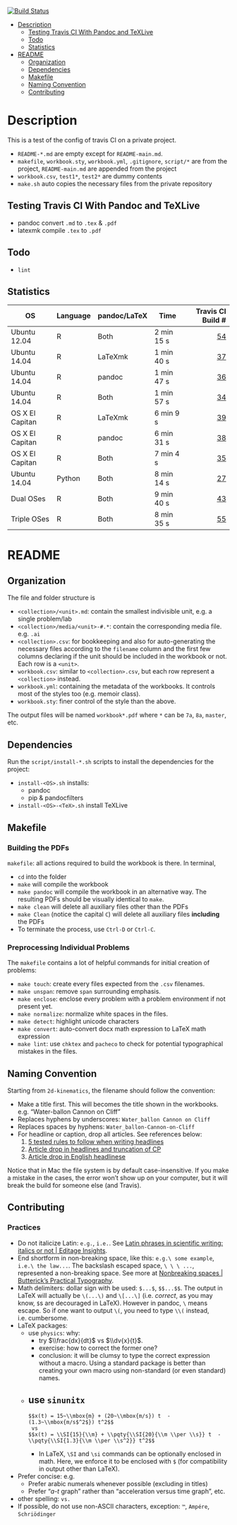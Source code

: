<!--This README is auto-generated from `README/*.md`. Do not edit this file directly.-->

[![Build Status](https://travis-ci.com/ucb-physics/workbook-7-8.svg?token=JQDb9LAgeZpmqErJzpBD&branch=master)](https://travis-ci.com/ucb-physics/workbook-7-8)

-   [Description](#description)
    -   [Testing Travis CI With Pandoc and TeXLive](#testing-travis-ci-with-pandoc-and-texlive)
    -   [Todo](#todo)
    -   [Statistics](#statistics)
-   [README](#readme)
    -   [Organization](#organization)
    -   [Dependencies](#dependencies)
    -   [Makefile](#makefile)
    -   [Naming Convention](#naming-convention)
    -   [Contributing](#contributing)

Description
===========

This is a test of the config of travis CI on a private project.

-   `README-*.md` are empty except for `README-main.md`.
-   `makefile`, `workbook.sty`, `workbook.yml`, `.gitignore`, `script/*` are from the project, `README-main.md` are appended from the project
-   `workbook.csv`, `test1*`, `test2*` are dummy contents
-   `make.sh` auto copies the necessary files from the private repository

Testing Travis CI With Pandoc and TeXLive
-----------------------------------------

-   pandoc convert `.md` to `.tex` & `.pdf`
-   latexmk compile `.tex` to `.pdf`

Todo
----

-   `lint`

Statistics
----------

| OS              | Language | pandoc/LaTeX | Time       |                                                               Travis CI Build \#|
|-----------------|----------|--------------|------------|--------------------------------------------------------------------------------:|
| Ubuntu 12.04    | R        | Both         | 2 min 15 s |  [54](https://travis-ci.org/ickc/travis-ci-pandoc-latex-config/builds/168124576)|
| Ubuntu 14.04    | R        | LaTeXmk      | 1 min 40 s |  [37](https://travis-ci.org/ickc/travis-ci-pandoc-latex-config/builds/167984036)|
| Ubuntu 14.04    | R        | pandoc       | 1 min 47 s |  [36](https://travis-ci.org/ickc/travis-ci-pandoc-latex-config/builds/167983871)|
| Ubuntu 14.04    | R        | Both         | 1 min 57 s |  [34](https://travis-ci.org/ickc/travis-ci-pandoc-latex-config/builds/167982738)|
| OS X El Capitan | R        | LaTeXmk      | 6 min 9 s  |  [39](https://travis-ci.org/ickc/travis-ci-pandoc-latex-config/builds/167984116)|
| OS X El Capitan | R        | pandoc       | 6 min 31 s |  [38](https://travis-ci.org/ickc/travis-ci-pandoc-latex-config/builds/167984066)|
| OS X El Capitan | R        | Both         | 7 min 4 s  |  [35](https://travis-ci.org/ickc/travis-ci-pandoc-latex-config/builds/167983084)|
| Ubuntu 14.04    | Python   | Both         | 8 min 14 s |  [27](https://travis-ci.org/ickc/travis-ci-pandoc-latex-config/builds/167979150)|
| Dual OSes       | R        | Both         | 9 min 40 s |  [43](https://travis-ci.org/ickc/travis-ci-pandoc-latex-config/builds/167995239)|
| Triple OSes     | R        | Both         | 8 min 35 s |  [55](https://travis-ci.org/ickc/travis-ci-pandoc-latex-config/builds/168132853)|

<!-- from the private project: -->
README
======

Organization
------------

The file and folder structure is

-   `<collection>/<unit>.md`: contain the smallest indivisible unit, e.g. a single problem/lab
-   `<collection>/media/<unit>-#.*`: contain the corresponding media file. e.g. `.ai`
-   `<collection>.csv`: for bookkeeping and also for auto-generating the necessary files according to the `filename` column and the first few columns declaring if the unit should be included in the workbook or not. Each row is a `<unit>`.
-   `workbook.csv`: similar to `<collection>.csv`, but each row represent a `<collection>` instead.
-   `workbook.yml`: containing the metadata of the workbooks. It controls most of the styles too (e.g. memoir class).
-   `workbook.sty`: finer control of the style than the above.

The output files will be named `workbook*.pdf` where `*` can be `7a`, `8a`, `master`, etc.

Dependencies
------------

Run the `script/install-*.sh` scripts to install the dependencies for the project:

-   `install-<OS>.sh` installs:
    -   pandoc
    -   pip & pandocfilters
-   `install-<OS>-<TeX>.sh` install TeXLive

Makefile
--------

### Building the PDFs

`makefile`: all actions required to build the workbook is there. In terminal,

-   `cd` into the folder
-   `make` will compile the workbook
-   `make pandoc` will compile the workbook in an alternative way. The resulting PDFs should be visually identical to `make`.
-   `make clean` will delete all auxiliary files other than the PDFs
-   `make Clean` (notice the capital `C`) will delete all auxiliary files **including** the PDFs
-   To terminate the process, use `Ctrl-D` or `Ctrl-C`.

### Preprocessing Individual Problems

The `makefile` contains a lot of helpful commands for initial creation of problems:

-   `make touch`: create every files expected from the `.csv` filenames.
-   `make unspan`: remove `span` surrounding emphasis.
-   `make enclose`: enclose every problem with a problem environment if not present yet.
-   `make normalize`: normalize white spaces in the files.
-   `make detect`: highlight unicode characters
-   `make convert`: auto-convert docx math expression to LaTeX math expression
-   `make lint`: use `chktex` and `pacheco` to check for potential typographical mistakes in the files.

Naming Convention
-----------------

Starting from `2d-kinematics`, the filename should follow the convention:

-   Make a title first. This will becomes the title shown in the workbooks. e.g. “Water-ballon Cannon on Cliff”
-   Replaces hyphens by underscores: `Water_ballon Cannon on Cliff`
-   Replaces spaces by hyphens: `Water_ballon-Cannon-on-Cliff`
-   For headline or caption, drop all articles. See references below:
    1.  [5 tested rules to follow when writing headlines](http://www.easymedia.in/5-tested-rules-to-follow-when-writing-headlines/)
    2.  [Article drop in headlines and truncation of CP](http://www.linguisticsociety.org/sites/default/files/3540-6845-1-SM.pdf)
    3.  [Article drop in English headlinese](http://folk.ntnu.no/andrewww/Weir-2009-headlinese.pdf)

Notice that in Mac the file system is by default case-insensitive. If you make a mistake in the cases, the error won’t show up on your computer, but it will break the build for someone else (and Travis).

Contributing
------------

### Practices

-   Do not italicize Latin: `e.g.`, `i.e.`. See [Latin phrases in scientific writing: italics or not | Editage Insights](http://www.editage.com/insights/latin-phrases-in-scientific-writing-italics-or-not).
-   End shortform in non-breaking space, like this: `e.g.\ some example`, `i.e.\ the law...`. The backslash escaped space, `\ \ \ ...`, represented a non-breaking space. See more at [Nonbreaking spaces | Butterick’s Practical Typography](http://practicaltypography.com/nonbreaking-spaces.html).
-   Math delimiters: dollar sign with be used: `$...$`, `$$...$$`. The output in LaTeX will actually be `\(...\)` and `\[...\]` (i.e. *correct*, as you may know, `$`s are decouraged in LaTeX). However in pandoc, `\` means escape. So if one want to output `\(`, you need to type `\\(` instead, i.e. cumbersome.
-   LaTeX packages:
    -   use `physics`: why:
        -   try $\\frac{dx}{dt}$ vs $\\dv{x}{t}$.
        -   exercise: how to correct the former one?
        -   conclusion: it will be clumsy to type the correct expression without a macro. Using a standard package is better than creating your own macro using non-standard (or even standard) names.
    -   use `sinunitx`
        -   
            $$x(t) = 15~\\mbox{m} + (20~\\mbox{m/s}) t  -  (1.3~\\mbox{m/s$^2$}) t^2$$
             vs
            $$x(t) = \\SI{15}{\\m} + \\pqty{\\SI{20}{\\m \\per \\s}} t  - \\pqty{\\SI{1.3}{\\m \\per \\s^2}} t^2$$
        -   In LaTeX, `\SI` and `\si` commands can be optionally enclosed in math. Here, we enforce it to be enclosed with `$` (for compatibility in output other than LaTeX).
-   Prefer concise: e.g.
    -   Prefer arabic numerals whenever possible (excluding in titles)
    -   Prefer “*a*-*t* graph” rather than “acceleration versus time graph”, etc.
-   other spelling: `vs.`
-   If possible, do not use non-ASCII characters, exception: `™`, `Ampére`, `Schriödinger`
